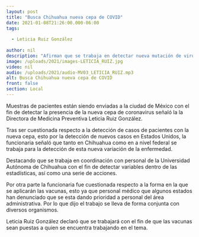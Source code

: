 ```yaml
---
layout: post
title: "Busca Chihuahua nueva cepa de COVID"
date: 2021-01-08T21:26:00.000-06:00
tags:
  
  - Leticia Ruiz González
  
author: nil
description: "Afirman que se trabaja en detectar nueva mutación de virus y en que vacunas se apliquen a los trabajadores que están en primera línea COVID."
image: /uploads/2021/images-LETICIA_RUIZ.jpg
video: nil
audio: /uploads/2021/audio-MV03_LETICIA_RUIZ.mp3
alt: Busca Chihuahua nueva cepa de COVID
front: false
section: Local
---
```


Muestras de pacientes están siendo enviadas a la ciudad de México con el fin de detectar la presencia de la nueva cepa de coronavirus señaló la la Directora de Medicina Preventiva Leticia Ruiz González. 

Tras ser cuestionada respecto a la detección de casos de pacientes con la nueva cepa, esto por la detección de nuevos casos en Estados Unidos, la funcionaria señaló que tanto en Chihuahua como en a nivel federal se trabaja para la detección de esta nueva variación de la enfermedad.

Destacando que se trabaja en coordinación con personal de la Universidad Autónoma de Chihuahua con el fin de detectar variables dentro de las estadísticas, así como una serie de acciones.

Por otra parte la funcionaria fue cuestionada respecto a la forma en la que se aplicarán las vacunas, esto ya que personal médico que algunos estados han denunciado que se esta dando prioridad a personal del área administrativa. Por lo que dijo el trabajo se lleva de forma conjunta con diversos organismos.

Leticia Ruiz González declaró que se trabajará con el fin de que las vacunas sean puestas a quien se encuentra trabajando en el tema.